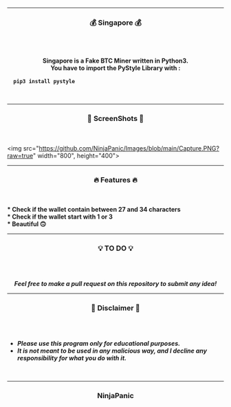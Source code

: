 -----

### <p align="center">💰 Singapore 💰</p>

<br><br>
<p align="center">
<strong>
Singapore is a Fake BTC Miner written in Python3.
<br>
You have to import the PyStyle Library with :

```bash
  pip3 install pystyle
```
</p>
<br>

-----

### <p align="center">👀 ScreenShots 👀</p>

<br><br>
</strong>
<img src="https://github.com/NinjaPanic/Images/blob/main/Capture.PNG?raw=true" width="800", height="400">
<br>

-----

### <p align="center">🔥 Features 🔥</p>

<br><br>
<strong>* Check if the wallet contain between 27 and 34 characters</strong>
<br>
<strong>* Check if the wallet start with 1 or 3</strong>
<br>
<strong>* Beautiful 🙃</strong>
<br>

-----

### <p align="center">💡 TO DO 💡</p>

<br><br>
<p align="center"><strong><i>Feel free to make a pull request on this repository to submit any idea!</i></strong</p>
<br>

-----

### <p align="center">📌 Disclaimer 📌</p>

<br><br>
* ***Please use this program only for educational purposes.***
* ***It is not meant to be used in any malicious way, and I decline any responsibility for what you do with it.***
<br>

-----

### <p align="center">NinjaPanic</p>
